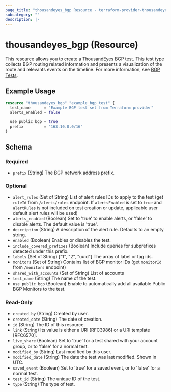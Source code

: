 ```yaml
---
page_title: "thousandeyes_bgp Resource - terraform-provider-thousandeyes"
subcategory: ""
description: |-
---
```


# thousandeyes_bgp (Resource)

This resource allows you to create a ThousandEyes BGP test. This test type collects BGP routing related information and presents a visualization of the route and relevants events on the timeline. For more information, see [BGP Tests](https://docs.thousandeyes.com/product-documentation/internet-and-wan-monitoring/tests#bgp-test).

## Example Usage

```terraform
resource "thousandeyes_bgp" "example_bgp_test" {
  test_name      = "Example BGP test set from Terraform provider"
  alerts_enabled = false

  use_public_bgp = true
  prefix         = "163.10.0.0/16"
}
```

<!-- schema generated by tfplugindocs -->
## Schema

### Required

- `prefix` (String) The BGP network address prefix.

### Optional

- `alert_rules` (Set of String) List of alert rules IDs to apply to the test (get `ruleId` from `/alerts/rules` endpoint. If `alertsEnabled` is set to `true` and `alertRules` is not included on test creation or update, applicable user default alert rules will be used)
- `alerts_enabled` (Boolean) Set to 'true' to enable alerts, or 'false' to disable alerts. The default value is 'true'.
- `description` (String) A description of the alert rule. Defaults to an empty string.
- `enabled` (Boolean) Enables or disables the test.
- `include_covered_prefixes` (Boolean) Include queries for subprefixes detected under this prefix.
- `labels` (Set of String) ["1", "2", "uuid"] The array of label or tag ids.
- `monitors` (Set of String) Contains list of BGP monitor IDs (get `monitorId` from `/monitors` endpoint)
- `shared_with_accounts` (Set of String) List of accounts
- `test_name` (String) The name of the test.
- `use_public_bgp` (Boolean) Enable to automatically add all available Public BGP Monitors to the test.

### Read-Only

- `created_by` (String) Created by user.
- `created_date` (String) The date of creation.
- `id` (String) The ID of this resource.
- `link` (String) Its value is either a URI [RFC3986] or a URI template [RFC6570].
- `live_share` (Boolean) Set to 'true' for a test shared with your account group, or to 'false' for a normal test.
- `modified_by` (String) Last modified by this user.
- `modified_date` (String) The date the test was last modified. Shown in UTC.
- `saved_event` (Boolean) Set to 'true' for a saved event, or to 'false' for a normal test.
- `test_id` (String) The unique ID of the test.
- `type` (String) The type of test.


